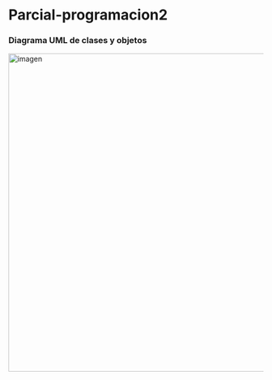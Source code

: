 # Parcial-programacion2

### Diagrama UML de clases y objetos
<img width="775" height="627" alt="imagen" src="https://github.com/user-attachments/assets/494b0e85-5c50-412c-a03a-07168e5ab8a4" />

